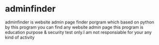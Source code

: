 # adminfinder
adminfinder is website admin page finder porgram which based on python
by this program you can find any website admin page
this program is education purpose & security test only.I am not responsiable for your any kind of activity 
